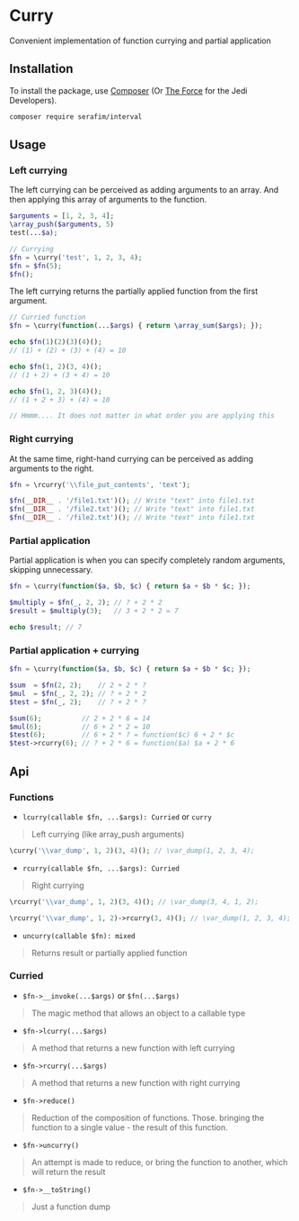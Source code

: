 # Curry

Convenient implementation of function currying and partial application

## Installation

To install the package, use [Composer](https://getcomposer.org/doc/) 
(Or [The Force](https://www.youtube.com/watch?v=o2we_B6hDrY) for the Jedi Developers).

```bash
composer require serafim/interval
```

## Usage

### Left currying

The left currying can be perceived as adding arguments to an array. 
And then applying this array of arguments to the function.

```php
$arguments = [1, 2, 3, 4];
\array_push($arguments, 5)
test(...$a);

// Currying
$fn = \curry('test', 1, 2, 3, 4);
$fn = $fn(5);
$fn(); 
```

The left currying returns the partially applied function from the first argument.

```php
// Curried function
$fn = \curry(function(...$args) { return \array_sum($args); });

echo $fn(1)(2)(3)(4)(); 
// (1) + (2) + (3) + (4) = 10

echo $fn(1, 2)(3, 4)(); 
// (1 + 2) + (3 + 4) = 10

echo $fn(1, 2, 3)(4)(); 
// (1 + 2 + 3) + (4) = 10

// Hmmm.... It does not matter in what order you are applying this 
```


### Right currying

At the same time, right-hand currying can be 
perceived as adding arguments to the right.

```php
$fn = \rcurry('\\file_put_contents', 'text');

$fn(__DIR__ . '/file1.txt')(); // Write "text" into file1.txt
$fn(__DIR__ . '/file2.txt')(); // Write "text" into file1.txt
$fn(__DIR__ . '/file2.txt')(); // Write "text" into file1.txt
```

### Partial application

Partial application is when you can specify completely 
random arguments, skipping unnecessary.

```php
$fn = \curry(function($a, $b, $c) { return $a + $b * $c; });

$multiply = $fn(_, 2, 2); // ? + 2 * 2
$result = $multiply(3);   // 3 + 2 * 2 = 7

echo $result; // 7
```

### Partial application + currying

```php
$fn = \curry(function($a, $b, $c) { return $a + $b * $c; });

$sum  = $fn(2, 2);    // 2 + 2 * ?
$mul  = $fn(_, 2, 2); // ? + 2 * 2
$test = $fn(_, 2);    // ? + 2 * ?

$sum(6);          // 2 + 2 * 6 = 14
$mul(6);          // 6 + 2 * 2 = 10
$test(6);         // 6 + 2 * ? = function($c) 6 + 2 * $c 
$test->rcurry(6); // ? + 2 * 6 = function($a) $a + 2 * 6
```

## Api

### Functions

- `lcurry(callable $fn, ...$args): Curried` or `curry`
> Left currying (like array_push arguments)

```php
\curry('\\var_dump', 1, 2)(3, 4)(); // \var_dump(1, 2, 3, 4);
```

- `rcurry(callable $fn, ...$args): Curried` 
> Right currying

```php
\rcurry('\\var_dump', 1, 2)(3, 4)(); // \var_dump(3, 4, 1, 2);

\rcurry('\\var_dump', 1, 2)->rcurry(3, 4)(); // \var_dump(1, 2, 3, 4);
```

- `uncurry(callable $fn): mixed`
> Returns result or partially applied function


### Curried

- `$fn->__invoke(...$args)` or `$fn(...$args)`
> The magic method that allows an object to a callable type

- `$fn->lcurry(...$args)`
> A method that returns a new function with left currying

- `$fn->rcurry(...$args)`
> A method that returns a new function with right currying

- `$fn->reduce()`
> Reduction of the composition of functions. Those. bringing the function to a single value - the result of this function.

- `$fn->uncurry()`
> An attempt is made to reduce, or bring the function to another, which will return the result

- `$fn->__toString()`
> Just a function dump
